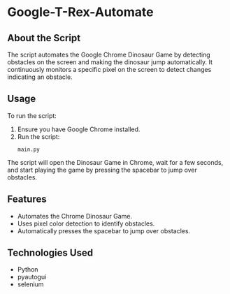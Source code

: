 # Google-T-Rex-Automate
<h2 id="about-the-script">About the Script</h2>
<p>The script automates the Google Chrome Dinosaur Game by detecting obstacles on the screen and making the dinosaur jump automatically. It continuously monitors a specific pixel on the screen to detect changes indicating an obstacle.</p>
<h2 id="usage">Usage</h2>
    <p>To run the script:</p>
    <ol>
        <li>Ensure you have Google Chrome installed.</li>
        <li>Run the script:
            <pre><code>main.py</code></pre>
        </li>
    </ol>
    <p>The script will open the Dinosaur Game in Chrome, wait for a few seconds, and start playing the game by pressing the spacebar to jump over obstacles.</p>

  <h2 id="features">Features</h2>
    <ul>
        <li>Automates the Chrome Dinosaur Game.</li>
        <li>Uses pixel color detection to identify obstacles.</li>
        <li>Automatically presses the spacebar to jump over obstacles.</li>
    </ul>

  <h2 id="technologies-used">Technologies Used</h2>
    <ul>
        <li>Python</li>
        <li>pyautogui</li>
        <li>selenium</li>
  </ul>
